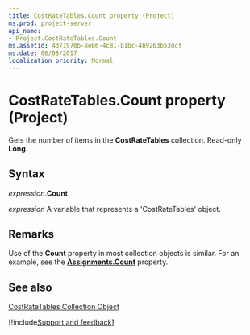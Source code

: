 ```yaml
---
title: CostRateTables.Count property (Project)
ms.prod: project-server
api_name:
- Project.CostRateTables.Count
ms.assetid: 4371970b-8e66-4c81-b1bc-4b9263b53dcf
ms.date: 06/08/2017
localization_priority: Normal
---
```



# CostRateTables.Count property (Project)

Gets the number of items in the  **CostRateTables** collection. Read-only **Long**.


## Syntax

_expression_.**Count**

_expression_ A variable that represents a 'CostRateTables' object.


## Remarks

Use of the  **Count** property in most collection objects is similar. For an example, see the **[Assignments.Count](Project.Assignments.Count.md)** property.


## See also


[CostRateTables Collection Object](Project.costratetables.md)

[!include[Support and feedback](~/includes/feedback-boilerplate.md)]